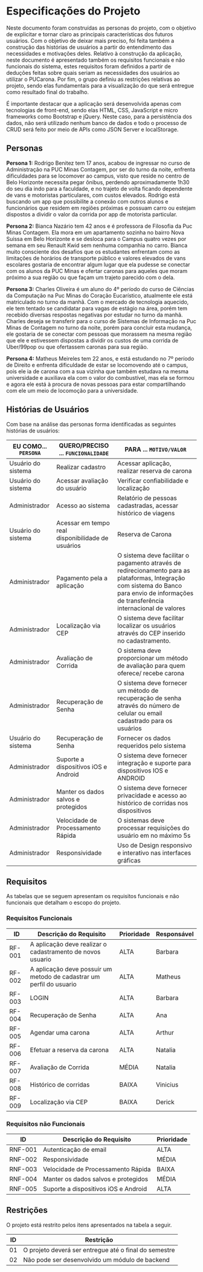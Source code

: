 # Especificações do Projeto

Neste documento foram construídas as personas do projeto, com o objetivo de explicitar e tornar claro as principais características dos futuros usuários. Com o objetivo de deixar mais preciso, foi feita também a construção das histórias de usuários a partir do entendimento das necessidades e motivações deles. Relativo à construção da aplicação, neste documento é apresentado também os requisitos funcionais e não funcionais do sistema, estes requisitos foram definidos a partir de deduções feitas sobre quais seriam as necessidades dos usuários ao utilizar o PUCarona. Por fim, o grupo definiu as restrições relativas ao projeto, sendo elas fundamentais para a visualização do que será entregue como resultado final do trabalho. 

É importante destacar que a aplicação será desenvolvida apenas com tecnologias de front-end, sendo elas HTML, CSS, JavaScript e micro frameworks como Bootstrap e jQuery. Neste caso, para a persistência dos dados, não será utilizado nenhum banco de dados e todo o processo de CRUD será feito por meio de APIs como JSON Server e localStorage. 


## Personas
**Persona 1:**
Rodrigo Benitez tem 17 anos, acabou de ingressar no curso de Administração na PUC Minas Contagem, por ser do turno da noite, enfrenta dificuldades para se locomover ao campus, visto que reside no centro de Belo Horizonte necessita pegar ônibus, perdendo aproximadamente 1h30 do seu dia indo para a faculdade, e no trajeto de volta ficando dependente de vans e motoristas particulares, com custos elevados. Rodrigo está buscando um app que possibilite a conexão com outros alunos e funcionários que residem em regiões próximas e possuam carro ou estejam dispostos a dividir o valor da corrida por app de motorista particular. 

**Persona 2:** Bianca Nazário tem 42 anos e é professora de Filosofia da Puc Minas Contagem. Ela mora em um apartamento sozinha no bairro Nova Suíssa em Belo Horizonte e se desloca para o Campus quatro vezes por semana em seu Renault Kwid sem nenhuma companhia no carro. Bianca muito consciente dos desafios que os estudantes enfrentam como as limitações de horários de transporte público e valores elevados de vans escolares gostaria de encontrar algum lugar que ela pudesse se conectar com os alunos da PUC Minas e ofertar caronas para aqueles que moram próximo a sua região ou que façam um trajeto parecido com o dela. 

**Persona 3:** Charles Oliveira é um aluno do 4º período do curso de Ciências da Computação na Puc Minas do Coração Eucarístico, atualmente ele está matriculado no turno da manhã. Com o mercado de tecnologia aquecido, ele tem tentado se candidatar para vagas de estágio na área, porém tem recebido diversas respostas negativas por estudar no turno da manhã. Charles deseja se transferir para o curso de Sistemas de Informação na Puc Minas de Contagem no turno da noite, porém para concluir esta mudança, ele gostaria de se conectar com pessoas que morassem na mesma região que ele e estivessem dispostas a dividir os custos de uma corrida de Uber/99pop ou que ofertassem caronas para sua região.

**Persona 4:** Matheus Meireles tem 22 anos, e está estudando no 7º período de Direito e enfrenta dificuldade de estar se locomovendo até o campus, pois ele ia de carona com a sua vizinha que também estudava na mesma universidade e auxiliava ela com o valor do combustível, mas ela se formou e agora ele está à procura de novas pessoas para estar compartilhando com ele um meio de locomoção para a universidade.


## Histórias de Usuários

Com base na análise das personas forma identificadas as seguintes histórias de usuários:

|EU COMO... `PERSONA`| QUERO/PRECISO ... `FUNCIONALIDADE` |PARA ... `MOTIVO/VALOR`                                       |
|--------------------|----------------------------------------------------|--------------------------------------------------------------|
|Usuário do sistema  |Realizar cadastro                                   |Acessar aplicação, realizar reserva de carona                 |
|Usuário do sistema  |Acessar avaliação do usuário                        |Verificar confiabilidade e localização                        |
|Administrador       |Acesso ao sistema                                   |Relatório de pessoas cadastradas, acessar histórico de viagens|
|Usuário do sistema  |Acessar em tempo real disponibilidade de usuários   |Reserva de Carona                                             |
|Administrador       |Pagamento pela a aplicação                          |O sistema deve facilitar o pagamento através de redirecionamento para as plataformas, Integração com sistema do Banco para envio de informações de transferência internacional de valores|
|Administrador       |Localização via CEP                                 |O sistema deve facilitar localizar os usuários através do CEP inserido no cadastramento.|
|Administrador       |Avaliação de Corrida                                |O sistema deve proporcionar um método de avaliação para quem oferece/ recebe carona |
|Administrador       |Recuperação de Senha                                |O sistema deve fornecer um método de recuperação de senha através do número de celular ou email cadastrado para os usuários|
|Usuário do sistema  |Recuperação de Senha                                |Fornecer os dados requeridos pelo sistema                     |
|Administrador       |Suporte a dispositivos iOS e Android                |O sistema deve fornecer integração e suporte para dispositivos IOS  e ANDROID   |
|Administrador       |Manter os dados salvos e protegidos                 |O sistema deve fornecer privacidade e acesso ao histórico de corridas nos dispositivos |
|Administrador       |Velocidade de Processamento Rápida                  |O sistemas deve processar requisições do usuário em no máximo 5s  |
|Administrador       |Responsividade                                      | Uso de Design responsivo e interativo nas interfaces gráficas  |

## Requisitos

As tabelas que se seguem apresentam os requisitos funcionais e não funcionais que detalham o escopo do projeto.

### Requisitos Funcionais

|ID    | Descrição do Requisito  | Prioridade | Responsável |
|------|-----------------------------------------|----| ----|
|RF-001| A aplicação deve realizar o cadastramento de novos usuario | ALTA | Barbara |
|RF-002| A aplicação deve possuir um metodo de cadastrar um perfil do usuario   | ALTA | Matheus |
|RF-003| LOGIN | ALTA | Barbara |
|RF-004| Recuperação de Senha   | ALTA | Ana |
|RF-005| Agendar uma carona | ALTA | Arthur |
|RF-006| Efetuar a reserva da carona   | ALTA | Natalia |
|RF-007| Avaliação de Corrida | MÉDIA | Natalia |
|RF-008| Histórico de corridas   | BAIXA | Vinicius |
|RF-009| Localização via CEP | BAIXA | Derick |


### Requisitos não Funcionais

|ID     | Descrição do Requisito  |Prioridade |
|-------|-------------------------|----|
|RNF-001| Autenticação de email | ALTA | 
|RNF-002| Responsividade |  MÉDIA  | 
|RNF-003| Velocidade de Processamento Rápida | BAIXA  | 
|RNF-004| Manter os dados salvos e protegidos |  MÉDIA  | 
|RNF-005| Suporte a dispositivos iOS e Android |  ALTA | 



## Restrições

O projeto está restrito pelos itens apresentados na tabela a seguir.

|ID| Restrição                                             |
|--|-------------------------------------------------------|
|01| O projeto deverá ser entregue até o final do semestre |
|02| Não pode ser desenvolvido um módulo de backend        |
